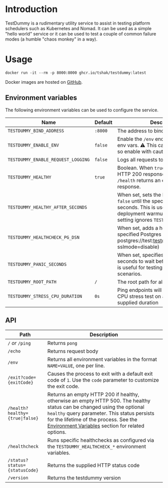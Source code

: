 # Introduction

TestDummy is a rudimentary utility service to assist in testing platform schedulers such as Kubernetes and Nomad. It can be used as a simple "hello world" service or it can be used to test a couple of common failure modes (a humble "chaos monkey" in a way).

# Usage
```
docker run -it --rm -p 8000:8000 ghcr.io/tshak/testdummy:latest
```

Docker images are hosted on [GitHub](https://github.com/tshak/testdummy/pkgs/container/testdummy).

## Environment variables

The following environment variables can be used to configure the service.

| Name | Default | Description
| -| -| -
| `TESTDUMMY_BIND_ADDRESS` | `:8000` | The address to bind the service to
| `TESTDUMMY_ENABLE_ENV` | `false` | Enable the `/env` endpoint which dumps env vars. :warning: This can be a security risk so enable with caution
| `TESTDUMMY_ENABLE_REQUEST_LOGGING` | `false` | Logs all requests to stdout
| `TESTDUMMY_HEALTHY` | `true` | Boolean. When `true` `/health` returns an HTTP 200 response. When `false` `/health`  returns an empty HTTP 500 response.
| `TESTDUMMY_HEALTHY_AFTER_SECONDS` | | When set, sets the health status to `false` until the specified number of seconds. This is useful for testing post deployment warmup scenarios. This setting ignores `TESTDUMMY_HEALTHY`.
| `TESTDUMMY_HEALTHCHECK_PG_DSN` | | When set, adds a health check for the specified Postgres DSN (e.g. postgres://test:test@0.0.0.0:5432/test?sslmode=disable)
| `TESTDUMMY_PANIC_SECONDS` | | When set, specifies the number of seconds to wait before panicking. This is useful for testing crash recovery scenarios.
| `TESTDUMMY_ROOT_PATH` | `/` | The root path for all routes
| `TESTDUMMY_STRESS_CPU_DURATION` | `0s` | Ping endpoints will perform a naive CPU stress test on all cores for the supplied duration



## API

| Path | Description
|  -| -
| `/` _or_ `/ping` | Returns `pong`
| `/echo` | Returns request body
| `/env` | Returns all environment variables in the format `NAME=VALUE`, one per line.
| `/exit?code={exitCode}` | Causes the process to exit with a default exit code of `1`. Use the `code` parameter to customize the exit code.
| <code>/health?healthy={true&#124;false}</code> | Returns an empty HTTP 200 if healthy, otherwise an empty HTTP 500.  The healthy status can be changed using the optional `healthy` query parameter. This status persists for the lifetime of the process. See the [Environment Variables](#environment-variables) section for related options.
| `/healthcheck` | Runs specific healthchecks as configured via the `TESTDUMMY_HEALTHCHECK_*` environment variables.
| `/status?status={statusCode}` | Returns the supplied HTTP status code
| `/version` | Returns the testdummy version

